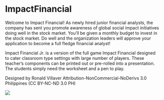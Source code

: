 # ImpactFinancial
Welcome to Impact Financial! As newly hired junior financial analysts, the company has sent you promote awareness of global social impact initiatives doing well in the stock market. You’ll be given a monthly budget to invest in the stock market. Do well and the organization leaders will approve your application to become a full fledge financial analyst!

Impact Financial Jr. is a version of the full game Impact Financial designed to cater classroom type settings with large number of players. These teacher’s components can be printed out or pre-rolled into a presentation. The students simply need the worksheet and a pen to play.

Designed by Ronald Villaver 
Attribution-NonCommercial-NoDerivs 3.0 Philippines (CC BY-NC-ND 3.0 PH)

![](https://raw.githubusercontent.com/rvillaver/PlataPorma/master/Impact%20Financial%20Guide.jpg)
